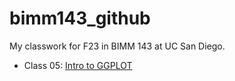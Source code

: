 # bimm143_github
My classwork for F23 in BIMM 143 at UC San Diego.


- Class 05: [Intro to GGPLOT](https://github.com/ehaddad1/bimm143_github/blob/main/class05/class05.pdf)
